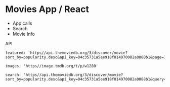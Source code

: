 # Movies App / React

- App calls
- Search
- Movie Info

API

```shell
featured: 'https//api.themoviedb.org/3/discover/movie?sort_by=popularity.desc&api_key=04c35731a5ee918f014970082a0088b1&page=1'
```

```shell
images: 'https//image.tmdb.org/t/p/w1280'
```

```shell
search: 'https//api.themoviedb.org/3/discover/movie?sort_by=popularity.desc&api_key=04c35731a5ee918f014970082a0088b1&query='
```

